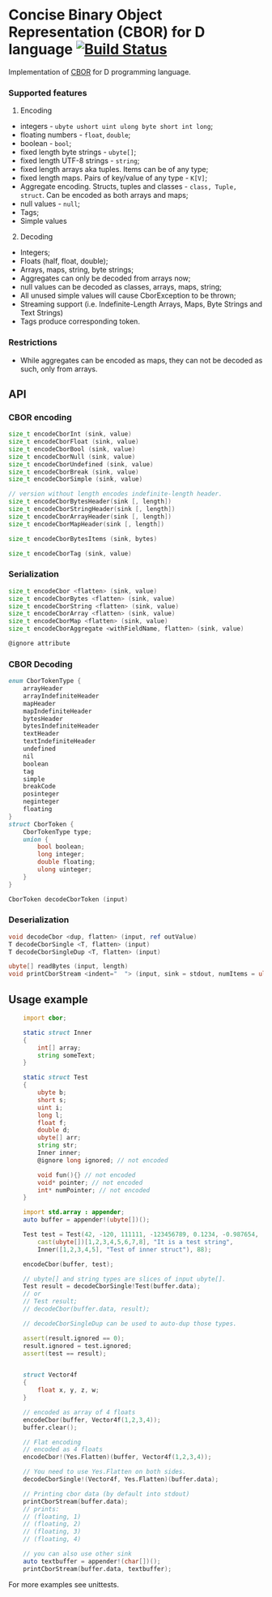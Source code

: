 # Concise Binary Object Representation (CBOR) for D language [![Build Status](https://travis-ci.org/MrSmith33/cbor-d.svg?branch=master)](https://travis-ci.org/MrSmith33/cbor-d)

Implementation of [CBOR](https://cbor.io/) for D programming language.

### Supported features
1. Encoding
  + integers - `ubyte ushort uint ulong byte short int long`;
  + floating numbers - `float`, `double`;
  + boolean - `bool`;
  + fixed length byte strings - `ubyte[]`;
  + fixed length UTF-8 strings - `string`;
  + fixed length arrays aka tuples. Items can be of any type;
  + fixed length maps. Pairs of key/value of any type - `K[V]`;
  + Aggregate encoding. Structs, tuples and classes - `class, Tuple, struct`. Can be encoded as both arrays and maps;
  + null values - `null`;
  + Tags;
  + Simple values

2. Decoding
  + Integers;
  + Floats (half, float, double);
  + Arrays, maps, string, byte strings;
  + Aggregates can only be decoded from arrays now;
  + null values can be decoded as classes, arrays, maps, string;
  + All unused simple values will cause CborException to be thrown;
  + Streaming support (i.e. Indefinite-Length Arrays, Maps, Byte Strings and Text Strings)
  + Tags produce corresponding token.

### Restrictions
+ While aggregates can be encoded as maps, they can not be decoded as such, only from arrays.


## API
### CBOR encoding

```D
size_t encodeCborInt (sink, value)
size_t encodeCborFloat (sink, value)
size_t encodeCborBool (sink, value)
size_t encodeCborNull (sink, value)
size_t encodeCborUndefined (sink, value)
size_t encodeCborBreak (sink, value)
size_t encodeCborSimple (sink, value)

// version without length encodes indefinite-length header.
size_t encodeCborBytesHeader(sink [, length])
size_t encodeCborStringHeader(sink [, length])
size_t encodeCborArrayHeader(sink [, length])
size_t encodeCborMapHeader(sink [, length])

size_t encodeCborBytesItems (sink, bytes)

size_t encodeCborTag (sink, value)

```

### Serialization

```D
size_t encodeCbor <flatten> (sink, value)
size_t encodeCborBytes <flatten> (sink, value)
size_t encodeCborString <flatten> (sink, value)
size_t encodeCborArray <flatten> (sink, value)
size_t encodeCborMap <flatten> (sink, value)
size_t encodeCborAggregate <withFieldName, flatten> (sink, value)

@ignore attribute
```

### CBOR Decoding

```D
enum CborTokenType {
	arrayHeader
	arrayIndefiniteHeader
	mapHeader
	mapIndefiniteHeader
	bytesHeader
	bytesIndefiniteHeader
	textHeader
	textIndefiniteHeader
	undefined
	nil
	boolean
	tag
	simple
	breakCode
	posinteger
	neginteger
	floating
}
struct CborToken {
	CborTokenType type;
	union {
		bool boolean;
		long integer;
		double floating;
		ulong uinteger;
	}
}

CborToken decodeCborToken (input)
```

### Deserialization

```D
void decodeCbor <dup, flatten> (input, ref outValue)
T decodeCborSingle <T, flatten> (input)
T decodeCborSingleDup <T, flatten> (input)

ubyte[] readBytes (input, length)
void printCborStream <indent="  "> (input, sink = stdout, numItems = ulong.max, indent = "")
```

## Usage example

```D
	import cbor;

	static struct Inner
	{
		int[] array;
		string someText;
	}

	static struct Test
	{
		ubyte b;
		short s;
		uint i;
		long l;
		float f;
		double d;
		ubyte[] arr;
		string str;
		Inner inner;
		@ignore long ignored; // not encoded

		void fun(){} // not encoded
		void* pointer; // not encoded
		int* numPointer; // not encoded
	}

	import std.array : appender;
	auto buffer = appender!(ubyte[])();

	Test test = Test(42, -120, 111111, -123456789, 0.1234, -0.987654,
		cast(ubyte[])[1,2,3,4,5,6,7,8], "It is a test string",
		Inner([1,2,3,4,5], "Test of inner struct"), 88);

	encodeCbor(buffer, test);

	// ubyte[] and string types are slices of input ubyte[].
	Test result = decodeCborSingle!Test(buffer.data);
	// or
	// Test result;
	// decodeCbor(buffer.data, result);

	// decodeCborSingleDup can be used to auto-dup those types.

	assert(result.ignored == 0);
	result.ignored = test.ignored;
	assert(test == result);


	struct Vector4f
	{
		float x, y, z, w;
	}

	// encoded as array of 4 floats
	encodeCbor(buffer, Vector4f(1,2,3,4));
	buffer.clear();

	// Flat encoding
	// encoded as 4 floats
	encodeCbor!(Yes.Flatten)(buffer, Vector4f(1,2,3,4));

	// You need to use Yes.Flatten on both sides.
	decodeCborSingle!(Vector4f, Yes.Flatten)(buffer.data);

	// Printing cbor data (by default into stdout)
	printCborStream(buffer.data);
	// prints:
	// (floating, 1)
	// (floating, 2)
	// (floating, 3)
	// (floating, 4)

	// you can also use other sink
	auto textbuffer = appender!(char[])();
	printCborStream(buffer.data, textbuffer);
```

For more examples see unittests.